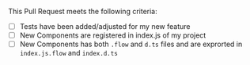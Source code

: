 This Pull Request meets the following criteria:

- [ ] Tests have been added/adjusted for my new feature
- [ ] New Components are registered in index.js of my project
- [ ] New Components has both `.flow` and `d.ts` files and are exprorted in `index.js.flow` and `index.d.ts`

